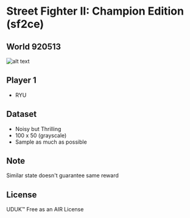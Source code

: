 # Street Fighter II: Champion Edition (sf2ce)

## World 920513

![alt text](https://raw.githubusercontent.com/soundbooze/soundbooze-mame/master/sf2/sync/pretrained/920513.png "920513")

## Player 1

- RYU

## Dataset

- Noisy but Thrilling
- 100 x 50 (grayscale)
- Sample as much as possible

## Note

Similar state doesn't guarantee same reward

## License

UDUK™ Free as an AIR License
